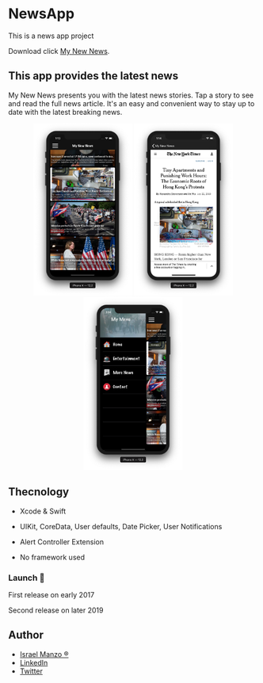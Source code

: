 # NewsApp
This is a news app project


Download click [My New News](https://itunes.apple.com/us/app/my-new-news/id1210234219?mt=8).

## This app provides the latest news

My New News presents you with the latest news stories. Tap a story to see and read the full news article. It's an easy and convenient way to stay up to date with the latest breaking news.

<p align="center">
<img src="/images/one.png" width="200"> <img src="/images/two.png" width="200"> <img src="/images/three.png" width="200">
</p>

## Thecnology

- Xcode & Swift

- UIKit, CoreData, User defaults, Date Picker, User  Notifications

- Alert Controller Extension

- No framework used

### Launch :rocket:
First release on early 2017

Second release on later 2019

## Author
-  [Israel Manzo ®](http://israelmanzo.com)
- [LinkedIn](https://www.linkedin.com/in/israel-manzo/) 
- [Twitter](https://twitter.com/israman30)


